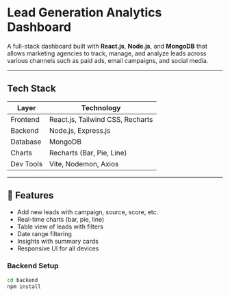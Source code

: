 # Lead Generation Analytics Dashboard

A full-stack dashboard built with **React.js**, **Node.js**, and **MongoDB** that allows marketing agencies to track, manage, and analyze leads across various channels such as paid ads, email campaigns, and social media.

---

## Tech Stack

| Layer      | Technology               |
|------------|--------------------------|
| Frontend   | React.js, Tailwind CSS, Recharts |
| Backend    | Node.js, Express.js      |
| Database   | MongoDB                  |
| Charts     | Recharts (Bar, Pie, Line)|
| Dev Tools  | Vite, Nodemon, Axios     |

---

## 🧩 Features

-  Add new leads with campaign, source, score, etc.
-  Real-time charts (bar, pie, line)
-  Table view of leads with filters
-  Date range filtering
-  Insights with summary cards
-  Responsive UI for all devices



### Backend Setup

```bash
cd backend
npm install